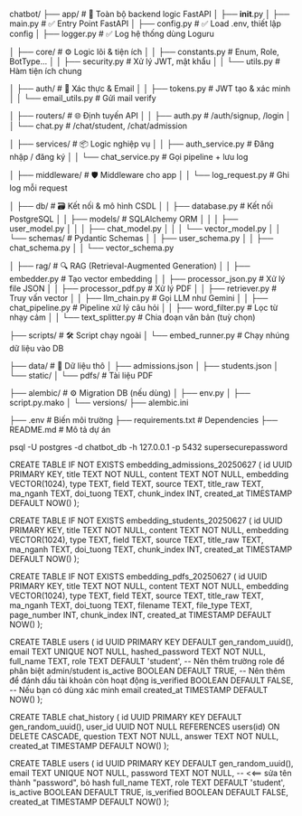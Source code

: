 chatbot/
├── app/                            # 🧠 Toàn bộ backend logic FastAPI
│   ├── __init__.py
│   ├── main.py                     # ✅ Entry Point FastAPI
│   ├── config.py                   # ✅ Load .env, thiết lập config
│   ├── logger.py                   # ✅ Log hệ thống dùng Loguru

│   ├── core/                       # ⚙️ Logic lõi & tiện ích
│   │   ├── constants.py            # Enum, Role, BotType...
│   │   ├── security.py             # Xử lý JWT, mật khẩu
│   │   └── utils.py                # Hàm tiện ích chung

│   ├── auth/                       # 🔐 Xác thực & Email
│   │   ├── tokens.py               # JWT tạo & xác minh
│   │   └── email_utils.py          # Gửi mail verify

│   ├── routers/                    # 🌐 Định tuyến API
│   │   ├── auth.py                 # /auth/signup, /login
│   │   └── chat.py                 # /chat/student, /chat/admission

│   ├── services/                   # 📦 Logic nghiệp vụ
│   │   ├── auth_service.py         # Đăng nhập / đăng ký
│   │   └── chat_service.py         # Gọi pipeline + lưu log

│   ├── middleware/                 # 🛡️ Middleware cho app
│   │   └── log_request.py          # Ghi log mỗi request

│   ├── db/                         # 🗃️ Kết nối & mô hình CSDL
│   │   ├── database.py             # Kết nối PostgreSQL
│   │   ├── models/                 # SQLAlchemy ORM
│   │   │   ├── user_model.py
│   │   │   ├── chat_model.py
│   │   │   └── vector_model.py
│   │   └── schemas/                # Pydantic Schemas
│   │       ├── user_schema.py
│   │       ├── chat_schema.py
│   │       └── vector_schema.py

│   ├── rag/                        # 🔍 RAG (Retrieval-Augmented Generation)
│   │   ├── embedder.py             # Tạo vector embedding
│   │   ├── processor_json.py       # Xử lý file JSON
│   │   ├── processor_pdf.py        # Xử lý PDF
│   │   ├── retriever.py            # Truy vấn vector
│   │   ├── llm_chain.py            # Gọi LLM như Gemini
│   │   ├── chat_pipeline.py        # Pipeline xử lý câu hỏi
│   │   ├── word_filter.py          # Lọc từ nhạy cảm
│   │   └── text_splitter.py        # Chia đoạn văn bản (tuỳ chọn)

├── scripts/                        # 🛠️ Script chạy ngoài
│   └── embed_runner.py             # Chạy nhúng dữ liệu vào DB

├── data/                           # 📂 Dữ liệu thô
│   ├── admissions.json
│   ├── students.json
│   └── static/
│       └── pdfs/                   # Tài liệu PDF

├── alembic/                        # ⚙️ Migration DB (nếu dùng)
│   ├── env.py
│   ├── script.py.mako
│   └── versions/
├── alembic.ini

├── .env                            # Biến môi trường
├── requirements.txt                # Dependencies
├── README.md                       # Mô tả dự án

psql -U postgres -d chatbot_db -h 127.0.0.1 -p 5432
supersecurepassword

CREATE TABLE IF NOT EXISTS embedding_admissions_20250627 (
    id UUID PRIMARY KEY,
    title TEXT NOT NULL,
    content TEXT NOT NULL,
    embedding VECTOR(1024),
    type TEXT,
    field TEXT,
    source TEXT,
    title_raw TEXT,
    ma_nganh TEXT,
    doi_tuong TEXT,
    chunk_index INT,
    created_at TIMESTAMP DEFAULT NOW()
);

CREATE TABLE IF NOT EXISTS embedding_students_20250627 (
    id UUID PRIMARY KEY,
    title TEXT NOT NULL,
    content TEXT NOT NULL,
    embedding VECTOR(1024),
    type TEXT,
    field TEXT,
    source TEXT,
    title_raw TEXT,
    ma_nganh TEXT,
    doi_tuong TEXT,
    chunk_index INT,
    created_at TIMESTAMP DEFAULT NOW()
);

CREATE TABLE IF NOT EXISTS embedding_pdfs_20250627 (
    id UUID PRIMARY KEY,
    title TEXT NOT NULL,
    content TEXT NOT NULL,
    embedding VECTOR(1024),
    type TEXT,
    field TEXT,
    source TEXT,
    title_raw TEXT,
    ma_nganh TEXT,
    doi_tuong TEXT,
    filename TEXT,
    file_type TEXT,
    page_number INT,
    chunk_index INT,
    created_at TIMESTAMP DEFAULT NOW()
);


CREATE TABLE users (
    id UUID PRIMARY KEY DEFAULT gen_random_uuid(),
    email TEXT UNIQUE NOT NULL,
    hashed_password TEXT NOT NULL,
    full_name TEXT,
    role TEXT DEFAULT 'student',           -- Nên thêm trường role để phân biệt admin/student
    is_active BOOLEAN DEFAULT TRUE,        -- Nên thêm để đánh dấu tài khoản còn hoạt động
    is_verified BOOLEAN DEFAULT FALSE,     -- Nếu bạn có dùng xác minh email
    created_at TIMESTAMP DEFAULT NOW()
);


CREATE TABLE chat_history (
    id UUID PRIMARY KEY DEFAULT gen_random_uuid(),
    user_id UUID NOT NULL REFERENCES users(id) ON DELETE CASCADE,
    question TEXT NOT NULL,
    answer TEXT NOT NULL,
    created_at TIMESTAMP DEFAULT NOW()
);


CREATE TABLE users (
    id UUID PRIMARY KEY DEFAULT gen_random_uuid(),
    email TEXT UNIQUE NOT NULL,
    password TEXT NOT NULL,  -- <<== sửa tên thành "password", bỏ hash
    full_name TEXT,
    role TEXT DEFAULT 'student',
    is_active BOOLEAN DEFAULT TRUE,
    is_verified BOOLEAN DEFAULT FALSE,
    created_at TIMESTAMP DEFAULT NOW()
);
